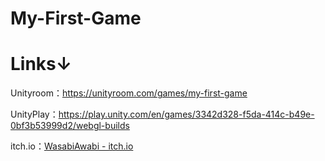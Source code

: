 # My-First-Game
# Links↓
Unityroom：https://unityroom.com/games/my-first-game

UnityPlay：https://play.unity.com/en/games/3342d328-f5da-414c-b49e-0bf3b53999d2/webgl-builds

itch.io：[WasabiAwabi - itch.io](https://itch.io/profile/wasabiawabi)
